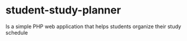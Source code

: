# student-study-planner
Is a simple PHP web application that helps students organize their study schedule
